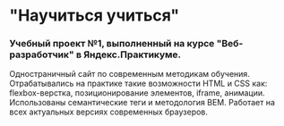 # "Научиться учиться"
### Учебный проект №1, выполненный на курсе "Веб-разработчик" в Яндекс.Практикуме.
Одностраничный сайт по современным методикам обучения.
Отрабатывались на практике такие возможности HTML и CSS как: flexbox-верстка, позиционирование элементов, iframe, анимации. Использованы семантические теги и методология BEM.
Работает на всех актуальных версиях современных браузеров.
